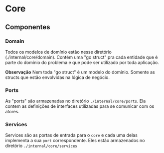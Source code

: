 # Core

## Componentes

### Domain

Todos os modelos de domínio estão nesse diretório (./internal/core/domain). Contém uma "go struct" pra cada entidade que é parte do domínio do problema e que pode ser utilizado por toda aplicação.

**Observação** Nem toda "go struct" é um modelo do domínio. Somente as structs que estão envolvidas na lógica de negócio.

### Ports

As "ports" são armazenadas no diretório `./internal/core/ports`. Ela contem as definições de interfaces utilizadas para se comunicar com os atores.

### Services

Services são as portas de entrada para o `core` e cada uma delas implementa a sua `port` correspondente. Eles estão armazenados no diretório `./internal/core/services`